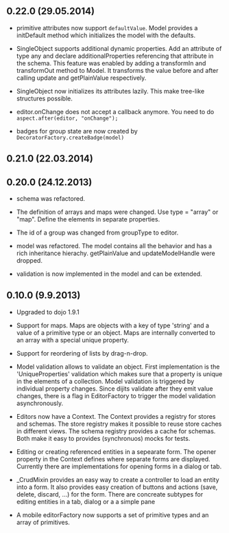 0.22.0 (29.05.2014)
-----------------

- primitive attributes now support `defaultValue`. Model provides a initDefault method which initializes the model with the defaults.

- SingleObject supports additional dynamic properties. Add an attribute of type any and declare additionalProperties referencing that attribute in the schema.
This feature was enabled by adding a transformIn and transformOut method to Model. It transforms the value before and after calling update and getPlainValue respectively.

- SingleObject now initializes its attributes lazily. This make tree-like structures possible.

- editor.onChange does not accept a callback anymore. You need to do `aspect.after(editor, "onChange");`

- badges for group state are now created by `DecoratorFactory.createBadge(model)`

0.21.0 (22.03.2014)
-----------------


0.20.0 (24.12.2013)
-----------------

- schema was refactored.

- The definition of arrays and maps were changed. Use type = "array" or "map". Define the elements in separate properties.

- The id of a group was changed from groupType to editor.

- model was refactored. The model contains all the behavior and has a rich inheritance hierachy. getPlainValue and updateModelHandle were dropped.

- validation is now implemented in the model and can be extended.


0.10.0 (9.9.2013)
-----------------

- Upgraded to dojo 1.9.1

- Support for maps. Maps are objects with a key of type 'string' and a value of a primitive type or an object. Maps are internally converted to an array with a special unique property. 

- Support for reordering of lists by drag-n-drop.

- Model validation allows to validate an object. First implementation is the 'UniqueProperties' validation which makes sure that a property is unique in the elements of a collection. Model validation is triggered by individual property changes. Since dijits validate after they emit value changes, there is a flag in EditorFactory to trigger the model validation asynchronously.

- Editors now have a Context. The Context provides a registry for stores and schemas. The store registry makes it possible to reuse store caches in different views. The schema registry provides a cache for schemas. Both make it easy to provides (synchronuos) mocks for tests. 

- Editing or creating referenced entities in a sepearate form. The opener property in the Context defines where separate forms are displayed. Currently there are implementations for opening forms in a dialog or tab.

- _CrudMixin provides an easy way to create a controller to load an entity into a form. It also provides easy creation of buttons and actions (save, delete, discard, ...) for the form. There are concreate subtypes for editing entities in a tab, dialog or a a simple pane

- A mobile editorFactory now supports a set of primitive types and an array of primitives.

